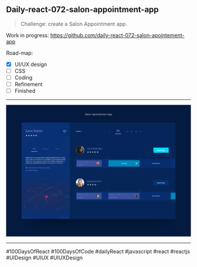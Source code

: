 ## Daily-react-072-salon-appointment-app

> Challenge: create a Salon Appointment app.

Work in progress: https://github.com/daily-react-072-salon-apointement-app


Road-map:

- [x] UI/UX design
- [ ] CSS
- [ ] Coding
- [ ] Refinement
- [ ] Finished

---

![Alt text](src/images/daily-react-072-salon-appointment-app.png?raw=true "App UI")


---

#100DaysOfReact #100DaysOfCode #dailyReact #javascript #react #reactjs #UIDesign #UIUX #UIUXDesign
